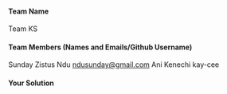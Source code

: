 #### Team Name
Team KS

#### Team Members (Names and Emails/Github Username)
Sunday Zistus Ndu ndusunday@gmail.com
Ani Kenechi kay-cee

#### Your Solution

